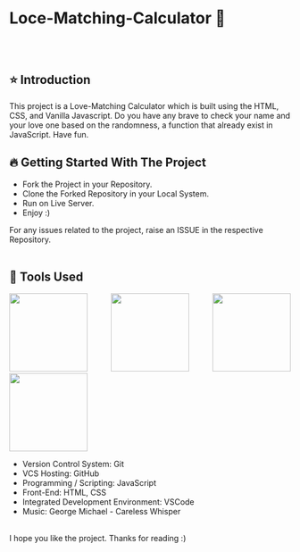 # Loce-Matching-Calculator 💖
 
<br/>
<p align="center">
  <img src="">
</p>

## ⭐ Introduction

This project is a Love-Matching Calculator which is built using the HTML, CSS, and Vanilla Javascript. Do you have any brave to check your name and your love one based on the randomness, a function that already exist in JavaScript. Have fun. 

## 🔥 Getting Started With The Project

-  Fork the Project in your Repository.
-  Clone the Forked Repository in your Local System.
-  Run on Live Server.
-  Enjoy :)

For any issues related to the project, raise an ISSUE in the respective Repository.
<br/>
<br/>

## 🔨 Tools Used

<p align="justify">
<img height="140" width="140" src="https://www.w3.org/html/logo/downloads/HTML5_Logo_256.png">
<img height="140" width="140" src="https://logodix.com/logo/470309.png">
<img height="140" width="140" src="https://upload.wikimedia.org/wikipedia/commons/6/6a/JavaScript-logo.png">
<img height="140" width="140" src="https://code.visualstudio.com/assets/apple-touch-icon.png">
</p>

-  Version Control System: Git
-  VCS Hosting: GitHub
-  Programming / Scripting: JavaScript
-  Front-End: HTML, CSS
-  Integrated Development Environment: VSCode
-  Music: George Michael - Careless Whisper 
   <br/>
   <br/>


I hope you like the project. Thanks for reading :)
